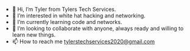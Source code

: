 - 👋 Hi, I’m Tyler from Tylers Tech Services.
- 👀 I’m interested in white hat hacking and networking.
- 🌱 I’m currently learning code and networks.
- 💞️ I’m looking to collaborate with anyone, always ready and willing to learn new things.
- 📫 How to reach me tylerstechservices2020@gmail.com 

<!---
TylersTech2020/TylersTech2020 is a cow special pie repository because its `README.md` (this file) appears on your GitHub profile.
You can click the Preview link to take a look at your changes or you can leave it how it is cause does anyone actually look at these...
--->
